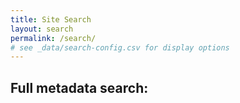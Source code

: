 ```yaml
---
title: Site Search
layout: search
permalink: /search/
# see _data/search-config.csv for display options
---
```


## Full metadata search:
